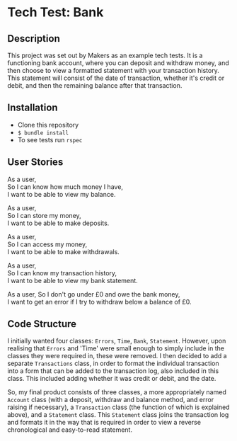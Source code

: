 # Tech Test: Bank

## Description
This project was set out by Makers as an example tech tests. It is a functioning bank account, where you can deposit and withdraw money, and then choose to view a formatted statement with your transaction history. This statement will consist of the date of transaction, whether it's credit or debit, and then the remaining balance after that transaction.

## Installation
- Clone this repository
- ``` $ bundle install ```
- To see tests run ``` rspec ```

## User Stories
As a user,  
So I can know how much money I have,  
I want to be able to view my balance.

As a user,  
So I can store my money,  
I want to be able to make deposits.  

As a user,  
So I can access my money,  
I want to be able to make withdrawals.  

As a user,  
So I can know my transaction history,  
I want to be able to view my bank statement.

As a user,
So I don't go under £0 and owe the bank money,  
I want to get an error if I try to withdraw below a balance of £0.

## Code Structure
I initially wanted four classes: ```Errors```, ```Time```, ```Bank```, ```Statement```. However, upon realising that ```Errors``` and 'Time' were small enough to simply include in the classes they were required in, these were removed. I then decided to add a separate ```Transactions``` class, in order to format the individual transaction into a form that can be added to the transaction log, also included in this class. This included adding whether it was credit or debit, and the date.

So, my final product consists of three classes, a more appropriately named ```Account``` class (with a deposit, withdraw and balance method, and error raising if necessary), a ```Transaction``` class (the function of which is explained above), and a ```Statement``` class. This ```Statement``` class joins the transaction log and formats it in the way that is required in order to view a reverse chronological and easy-to-read statement.
